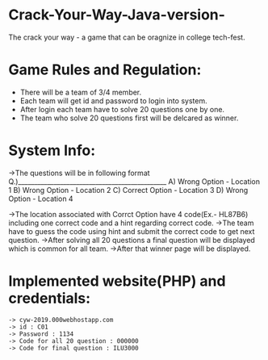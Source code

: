 # Crack-Your-Way-Java-version-
The crack your way - a game that can be oragnize  in college tech-fest.

# Game Rules and Regulation:
 - There will be a team of 3/4 member.
 - Each team will get id and password to login into system.
 - After login each team have to solve 20 questions one by one.
 - The team who solve 20 questions first will be delcared as winner.

# System Info:
   ->The questions will be in following format
    Q.)______________________________________________
       A) Wrong Option   - Location 1
       B) Wrong Option   - Location 2
       C) Correct Option - Location 3
       D) Wrong Option   - Location 4
     
  ->The location associated with Corrct Option have 4 code(Ex.- HL87B6) including one correct code and a hint regarding correct code.
  ->The team have to guess the code using hint and submit the correct code to get next question.
  ->After solving all 20 questions a final question will be displayed which is common for all team.
  ->After that winner page will be displayed.
  
  # Implemented website(PHP) and credentials:
    -> cyw-2019.000webhostapp.com
    -> id : C01
    -> Password : 1134
    -> Code for all 20 question : 000000
    -> Code for final question : ILU3000
